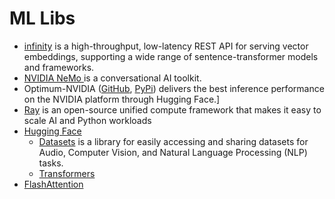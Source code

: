 # ML Libs

* [infinity](https://github.com/michaelfeil/infinity) is a high-throughput, low-latency REST API for serving vector embeddings, supporting a wide range of sentence-transformer models and frameworks.
* [NVIDIA NeMo ](https://github.com/NVIDIA/NeMo) is a conversational AI toolkit.
* Optimum-NVIDIA ([GitHub](https://github.com/huggingface/optimum-nvidia/), [PyPi](https://pypi.org/project/optimum/)) delivers the best inference performance on the NVIDIA platform through Hugging Face.]
* [Ray](https://www.ray.io/)  is an open-source unified compute framework that makes it easy to scale AI and Python workloads
* [Hugging Face](https://huggingface.co/docs)
  * [Datasets](https://huggingface.co/docs/datasets/index) is a library for easily accessing and sharing datasets for Audio, Computer Vision, and Natural Language Processing (NLP) tasks.
  * [Transformers](https://huggingface.co/docs/transformers/index)
* [FlashAttention](https://github.com/Dao-AILab/flash-attention)